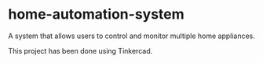 # home-automation-system
A system that allows users to control and monitor multiple home appliances.

This project has been done using Tinkercad.
